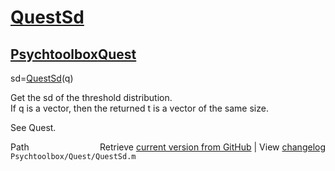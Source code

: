 # [QuestSd](QuestSd)
## [Psychtoolbox](Psychtoolbox)[Quest](Quest)

sd=[QuestSd](QuestSd)(q)  
  
Get the sd of the threshold distribution.  
If q is a vector, then the returned t is a vector of the same size.  
  
See Quest.  




<div class="code_header" style="text-align:right;">
  <span style="float:left;">Path&nbsp;&nbsp;</span> <span class="counter">Retrieve <a href=
  "https://raw.github.com/Psychtoolbox-3/Psychtoolbox-3/beta/Psychtoolbox/Quest/QuestSd.m">current version from GitHub</a> | View <a href=
  "https://github.com/Psychtoolbox-3/Psychtoolbox-3/commits/beta/Psychtoolbox/Quest/QuestSd.m">changelog</a></span>
</div>
<div class="code">
  <code>Psychtoolbox/Quest/QuestSd.m</code>
</div>

